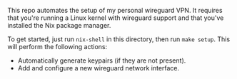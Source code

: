 This repo automates the setup of my personal wireguard VPN.
It requires that you're running a Linux kernel with wireguard support and that you've installed the Nix package manager.

To get started, just run `nix-shell` in this directory, then run `make setup`.
This will perform the following actions:

* Automatically generate keypairs (if they are not present).
* Add and configure a new wireguard network interface.
